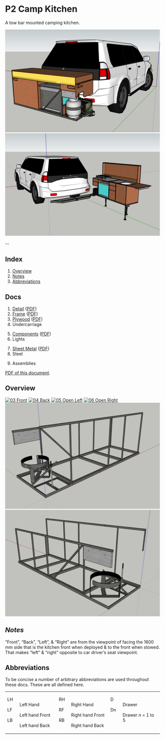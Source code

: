 # P2 Camp Kitchen

A tow bar mounted camping kitchen.

![01 On Challenger Closed](docs/Overview/01-On-Challenger-Closed.png)
![02 On Challenger Open](docs/Overview/02-On-Challenger-Open.png)

--
## Index

1. [Overview](#overview)
2. [Notes](#notes)
3. [Abbreviations](#abbreviations)

## Docs

1. [Detail](docs/Detail.md) ([PDF](docs/Detail.pdf))
2. [Frame](docs/Frame.md) ([PDF](docs/Frame.pdf))
3. [Plywood](docs/Plywood.md) ([PDF](docs/Plywood.pdf))
4. Undercarriage
<!--4. [Undercarriage](docs/Undercarriage.md) ([PDF](docs/Undercarriage.pdf))-->
5. [Components](docs/Components.md) ([PDF](docs/Components.pdf))
6. Lights
<!--6. [Lights](docs/Lights.md) ([PDF](docs/Lights.pdf))-->
7. [Sheet Metal](docs/Sheet-Metal.md) ([PDF](docs/Sheet-Metal.pdf))
8. Steel
<!--8. [Steel](docs/Steel.md) ([PDF](docs/Steel.pdf))-->
9. Assemblies
<!--9. [Assemblies](docs/Assemblies.md) ([PDF](docs/Assemblies.pdf))-->

[PDF of this document](README.pdf).

## <a id="overview"></a> Overview

[![03 Front](docs/Overview/03-Front.png)](docs/Overview/03-Front.pdf "03 Front")
[![04 Back](docs/Overview/04-Back.png)](docs/Overview/04-Back.pdf "04 Back")
[![05 Open Left](docs/Overview/05-Open-Left.png)](docs/Overview/05-Open-Left.pdf "05 Open Left")
[![06 Open Right](docs/Overview/06-Open-Right.png)](docs/Overview/06-Open-Right.pdf "06 Open Right")
[![07 Frame Front](docs/Overview/07-Frame-Front.png)](docs/Overview/07-Frame-Front.pdf "07 Frame Front")
[![08 Frame Back](docs/Overview/08-Frame-Back.png)](docs/Overview/08-Frame-Back.pdf "08 Frame Back")

## <a id="notes"></a> *Notes*

“Front”, “Back”, “Left”, & “Right” are from the viewpoint of facing the 1600 mm side that is the kitchen front when deployed & to the front when stowed. That makes “left” & “right” opposite to car driver’s seat viewpoint.

## <a id="abbreviations"></a> Abbreviations

To be concise a number of arbitrary abbreviations are used throughout these docs. These are all defined here.

<table>
	<tr valign="top">
		<td width="33%">
			<dl>
				<dt>LH</dt><dd>Left Hand</dd>
				<dt>LF</dt><dd>Left hand Front</dd>
				<dt>LB</dt><dd>Left hand Back</dd>
			</dl>
		</td>
		<td width="33%">
			<dl>
				<dt>RH</dt><dd>Right Hand</dd>
				<dt>RF</dt><dd>Right hand Front</dd>
				<dt>RB</dt><dd>Right hand Back</dd>
			</dl>
		</td>
		<td width="33%">
			<dl>
				<dt>D</dt><dd>Drawer</dd>
				<dt>Dn</dt><dd>Drawer <i>n</i> = 1 to 5</dd>
			</dl>
		</td>
	</tr>
</table>


